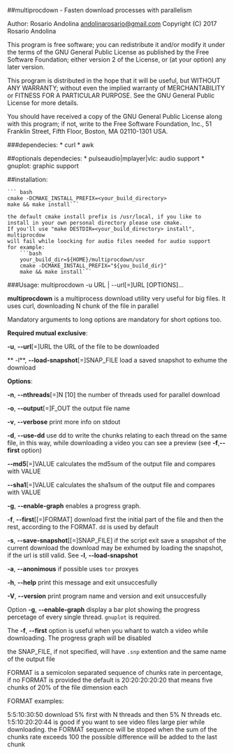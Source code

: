 ##multiprocdown - Fasten download processes with parallelism

Author: Rosario Andolina <andolinarosario@gmail.com>
Copyright (C) 2017  Rosario Andolina

This program is free software; you can redistribute it and/or modify
it under the terms of the GNU General Public License as published by
the Free Software Foundation; either version 2 of the License, or
(at your option) any later version.

This program is distributed in the hope that it will be useful,
but WITHOUT ANY WARRANTY; without even the implied warranty of
MERCHANTABILITY or FITNESS FOR A PARTICULAR PURPOSE.  See the
GNU General Public License for more details.

You should have received a copy of the GNU General Public License along
with this program; if not, write to the Free Software Foundation, Inc.,
51 Franklin Street, Fifth Floor, Boston, MA 02110-1301 USA.

###dependecies:
	* curl
	* awk

##optionals dependecies:
	* pulseaudio|mplayer|vlc: audio support
	* gnuplot: graphic support

##installation:

	``` bash
	cmake -DCMAKE_INSTALL_PREFIX=<your_build_directory>
	make && make install```
	
	the default cmake install prefix is /usr/local, if you like to
	install in your own personal directory please use cmake.
	If you'll use "make DESTDIR=<your_build_directory> install", multiprocdow
	will fail while loocking for audio files needed for audio support
	for example:
		```bash
		your_build_dir=${HOME}/multiprocdown/usr
		cmake -DCMAKE_INSTALL_PREFIX="${you_build_dir}"
		make && make install```


###Usage: multiprocdown -u URL | --url[=]URL [OPTIONS]...

**multiprocdown** is a multiprocess download utility very useful for
big files. It uses curl, downloading N chunk of the file in parallel

Mandatory arguments to long options are mandatory for short options too.

**Required mutual exclusive**:

  **-u**, **--url**[=]URL          the URL of the file to be downloaded

 ** -l**, **--load-snapshot**[=]SNAP_FILE
                           load a saved snapshot to exhume the download

**Options**:

  **-n**, **--nthreads**[=]N       [10] the number of threads used for parallel
                             download

  **-o**, **--output**[=]F_OUT     the output file name

  **-v**, **--verbose**            print more info on stdout

  **-d**, **--use-dd**             use dd to write the chunks relating to each thread on
                             the same file, in this way, while downloading a video
                             you can see a preview (see **-f**,**--first** option)

  **--md5**[=]VALUE            calculates the md5sum of the output file and
                             compares with VALUE

  **--sha1**[=]VALUE           calculates the sha1sum of the output file and
                             compares with VALUE

  **-g**, **--enable-graph**       enables a progress graph.

  **-f**, **--first**[[=]FORMAT]      download first the initial part of the file and then
                              the rest, according to the FORMAT. `dd` is used by default

  **-s**, **--save-snapshot**[[=]SNAP_FILE]
                           if the script exit save a snapshot of the current download
                             the download may be exhumed by loading the snapshot, if
                             the url is still valid. See **-l**, **--load-snapshot**

  **-a**, **--anonimous**          if possible uses `tor` proxyes

  **-h**, **--help**               print this message and exit unsuccesfully

  **-V**, **--version**            print program name and version and exit unsuccesfully


Option **-g**, **--enable-graph** display a bar plot showing the progress percetage
of every single thread. `gnuplot` is required.

The **-f**, **--first** option is useful when you whant to watch a video while
downloading. The progress graph will be disabled

the SNAP_FILE, if not specified, will have `.snp` extention and the same
name of the output file

FORMAT is a semicolon separated sequence of chunks rate in percentage, if
no FORMAT is provided the default is 20:20:20:20:20 that means five chunks
of 20% of the file dimension each

FORMAT examples:

5:5:10:30:50       download 5% first with N threads and then 5% N threads etc.
1:5:10:20:20:44    is good if you want to see video files large pier
                     while downloading.
the FORMAT sequence will be stoped when the sum of the chunks rate exceeds 100
the possible difference will be added to the last chunk
